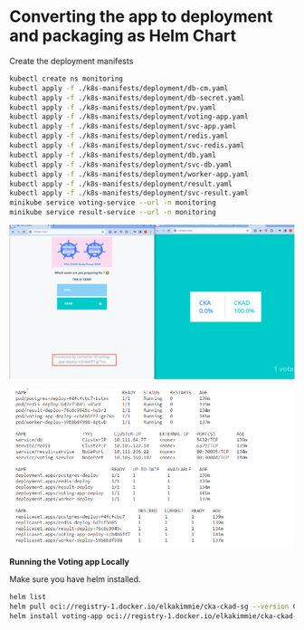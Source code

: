 # Converting the app to deployment and packaging as Helm Chart

Create the deployment manifests

```sh
kubectl create ns monitoring
kubectl apply -f ./k8s-manifests/deployment/db-cm.yaml
kubectl apply -f ./k8s-manifests/deployment/db-secret.yaml
kubectl apply -f ./k8s-manifests/deployment/pv.yaml
kubectl apply -f ./k8s-manifests/deployment/voting-app.yaml
kubectl apply -f ./k8s-manifests/deployment/svc-app.yaml
kubectl apply -f ./k8s-manifests/deployment/redis.yaml
kubectl apply -f ./k8s-manifests/deployment/svc-redis.yaml
kubectl apply -f ./k8s-manifests/deployment/db.yaml
kubectl apply -f ./k8s-manifests/deployment/svc-db.yaml
kubectl apply -f ./k8s-manifests/deployment/worker-app.yaml
kubectl apply -f ./k8s-manifests/deployment/result.yaml
kubectl apply -f ./k8s-manifests/deployment/svc-result.yaml
minikube service voting-service --url -n monitoring
minikube service result-service --url -n monitoring
```


![](assets/20231220004210.png)

![](assets/20231220004236.png)



**Running the Voting app Locally**

Make sure you have helm installed.

```sh
helm list
helm pull oci://registry-1.docker.io/elkakimmie/cka-ckad-sg --version 0.1.0
helm install voting-app oci://registry-1.docker.io/elkakimmie/cka-ckad-sg --version 0.1.0
```

